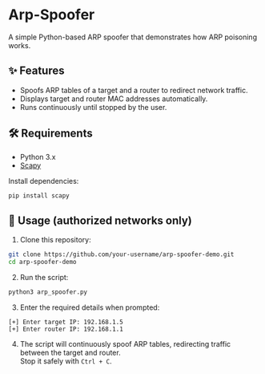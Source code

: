 # Arp-Spoofer
A simple Python-based ARP spoofer that demonstrates how ARP poisoning works.  

## ✨ Features

- Spoofs ARP tables of a target and a router to redirect network traffic.  
- Displays target and router MAC addresses automatically.  
- Runs continuously until stopped by the user.  

## 🛠️ Requirements

- Python 3.x  
- [Scapy](https://pypi.org/project/scapy/)  

Install dependencies:

```bash
pip install scapy
```

## 🚀 Usage (authorized networks only)

1. Clone this repository:

```bash
git clone https://github.com/your-username/arp-spoofer-demo.git
cd arp-spoofer-demo
```

2. Run the script:

```bash
python3 arp_spoofer.py
```

3. Enter the required details when prompted:

```
[+] Enter target IP: 192.168.1.5
[+] Enter router IP: 192.168.1.1
```

4. The script will continuously spoof ARP tables, redirecting traffic between the target and router.  
   Stop it safely with `Ctrl + C`.
